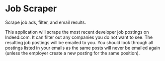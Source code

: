 # Job Scraper
Scrape job ads, filter, and email results.

This application will scrape the most recent developer job postings on Indeed.com. It can filter out any companies you do not want to see. The resulting job postings will be emailed to you. You should look through all postings listed in your emails as the same posts will never be emailed again (unless the employer create a new posting for the same position).
